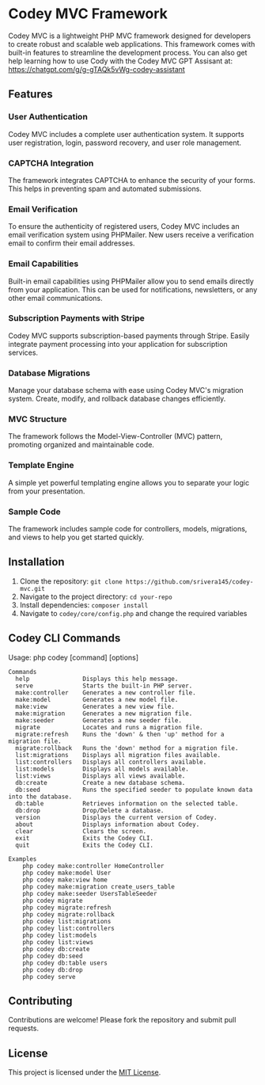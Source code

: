 # Codey MVC Framework

Codey MVC is a lightweight PHP MVC framework designed for developers to create robust and scalable web applications. This framework comes with built-in features to streamline the development process.
You can also get help learning how to use Cody with the Codey MVC GPT Assisant at: https://chatgpt.com/g/g-gTAQk5vWg-codey-assistant

## Features

### User Authentication
Codey MVC includes a complete user authentication system. It supports user registration, login, password recovery, and user role management.

### CAPTCHA Integration
The framework integrates CAPTCHA to enhance the security of your forms. This helps in preventing spam and automated submissions.

### Email Verification
To ensure the authenticity of registered users, Codey MVC includes an email verification system using PHPMailer. New users receive a verification email to confirm their email addresses.

### Email Capabilities
Built-in email capabilities using PHPMailer allow you to send emails directly from your application. This can be used for notifications, newsletters, or any other email communications.

### Subscription Payments with Stripe
Codey MVC supports subscription-based payments through Stripe. Easily integrate payment processing into your application for subscription services.

### Database Migrations
Manage your database schema with ease using Codey MVC's migration system. Create, modify, and rollback database changes efficiently.

### MVC Structure
The framework follows the Model-View-Controller (MVC) pattern, promoting organized and maintainable code.

### Template Engine
A simple yet powerful templating engine allows you to separate your logic from your presentation.

### Sample Code
The framework includes sample code for controllers, models, migrations, and views to help you get started quickly.

## Installation

1. Clone the repository: `git clone https://github.com/srivera145/codey-mvc.git`
2. Navigate to the project directory: `cd your-repo`
3. Install dependencies: `composer install`
4. Navigate to `codey/core/config.php` and change the required variables

## Codey CLI Commands

Usage: php codey [command] [options]

    Commands
      help               Displays this help message.
      serve              Starts the built-in PHP server.
      make:controller    Generates a new controller file.
      make:model         Generates a new model file.
      make:view          Generates a new view file.
      make:migration     Generates a new migration file.
      make:seeder        Generates a new seeder file.
      migrate            Locates and runs a migration file.
      migrate:refresh    Runs the 'down' & then 'up' method for a migration file.
      migrate:rollback   Runs the 'down' method for a migration file.
      list:migrations    Displays all migration files available.
      list:controllers   Displays all controllers available.
      list:models        Displays all models available.
      list:views         Displays all views available.
      db:create          Create a new database schema.
      db:seed            Runs the specified seeder to populate known data into the database.
      db:table           Retrieves information on the selected table.
      db:drop            Drop/Delete a database.
      version            Displays the current version of Codey.
      about              Displays information about Codey.
      clear              Clears the screen.
      exit               Exits the Codey CLI.
      quit               Exits the Codey CLI.

    Examples
        php codey make:controller HomeController
        php codey make:model User
        php codey make:view home
        php codey make:migration create_users_table
        php codey make:seeder UsersTableSeeder
        php codey migrate
        php codey migrate:refresh
        php codey migrate:rollback
        php codey list:migrations
        php codey list:controllers
        php codey list:models
        php codey list:views
        php codey db:create
        php codey db:seed
        php codey db:table users
        php codey db:drop
        php codey serve

## Contributing

Contributions are welcome! Please fork the repository and submit pull requests.

## License

This project is licensed under the [MIT License](LICENSE).
